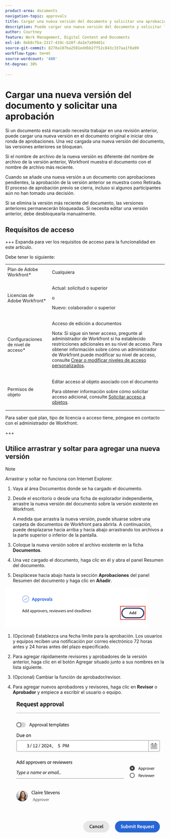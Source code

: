 ```yaml
---
product-area: documents
navigation-topic: approvals
title: Cargar una nueva versión del documento y solicitar una aprobación
description: Puede cargar una nueva versión del documento y solicitar la aprobación de otros usuarios en Adobe Workfront.
author: Courtney
feature: Work Management, Digital Content and Documents
exl-id: 0eb8cfba-2317-419c-b28f-da2e7a99401c
source-git-commit: 8270a107ba2501eddbb27f52c843c337aa1f8a99
workflow-type: tm+mt
source-wordcount: '480'
ht-degree: 30%

---
```


# Cargar una nueva versión del documento y solicitar una aprobación

Si un documento está marcado necesita trabajar en una revisión anterior, puede cargar una nueva versión en el documento original e iniciar otra ronda de aprobaciones. Una vez cargada una nueva versión del documento, las versiones anteriores se bloquean.

Si el nombre de archivo de la nueva versión es diferente del nombre de archivo de la versión anterior, Workfront muestra el documento con el nombre de archivo más reciente.

Cuando se añade una nueva versión a un documento con aprobaciones pendientes, la aprobación de la versión anterior se muestra como Retirada. El proceso de aprobación previo se cierra, incluso si algunos participantes aún no han tomado una decisión.

Si se elimina la versión más reciente del documento, las versiones anteriores permanecerán bloqueadas. Si necesita editar una versión anterior, debe desbloquearla manualmente.


## Requisitos de acceso

+++ Expanda para ver los requisitos de acceso para la funcionalidad en este artículo.

Debe tener lo siguiente:

<table style="table-layout:auto"> 
 <col> 
 </col> 
 <col> 
 </col> 
 <tbody> 
  <tr> 
   <td role="rowheader">Plan de Adobe Workfront*</td> 
   <td> <p> Cualquiera</p> </td> 
  </tr> 
  <tr> 
   <td role="rowheader">Licencias de Adobe Workfront*</td> 
   <td> <p>Actual: solicitud o superior</p>
   o
   <p>Nuevo: colaborador o superior</p> </td> 
  </tr> 
  <tr data-mc-conditions=""> 
   <td role="rowheader">Configuraciones de nivel de acceso*</td> 
   <td> <p>Acceso de edición a documentos</p> <p>Nota: Si sigue sin tener acceso, pregunte al administrador de Workfront si ha establecido restricciones adicionales en su nivel de acceso. Para obtener información sobre cómo un administrador de Workfront puede modificar su nivel de acceso, consulte <a href="/help/quicksilver/administration-and-setup/add-users/configure-and-grant-access/create-modify-access-levels.md" class="MCXref xref">Crear o modificar niveles de acceso personalizados</a>.</p> </td> 
  </tr> 
  <tr data-mc-conditions=""> 
   <td role="rowheader">Permisos de objeto</td> 
   <td> <p>Editar acceso al objeto asociado con el documento</p> <p>Para obtener información sobre cómo solicitar acceso adicional, consulte <a href="/help/quicksilver/workfront-basics/grant-and-request-access-to-objects/grant-and-request-access-to-objects.md" class="MCXref xref">Solicitar acceso a objetos</a>.</p> </td> 
  </tr> 
 </tbody> 
</table>

Para saber qué plan, tipo de licencia o acceso tiene, póngase en contacto con el administrador de Workfront.

+++

## Utilice arrastrar y soltar para agregar una nueva versión

>[!NOTE]
>
>Arrastrar y soltar no funciona con Internet Explorer.

1. Vaya al área Documentos donde se ha cargado el documento.
1. Desde el escritorio o desde una ficha de explorador independiente, arrastre la nueva versión del documento sobre la versión existente en Workfront.

   A medida que arrastra la nueva versión, puede situarse sobre una carpeta de documentos de Workfront para abrirla. A continuación, puede desplazarse hacia arriba y hacia abajo arrastrando los archivos a la parte superior o inferior de la pantalla.

1. Coloque la nueva versión sobre el archivo existente en la ficha **Documentos**.

1. Una vez cargado el documento, haga clic en él y abra el panel Resumen del documento.

1. Desplácese hacia abajo hasta la sección **Aprobaciones** del panel Resumen del documento y haga clic en **Añadir**.

![Agregar aprobadores en el resumen del documento](assets/doc-summary-add-approvers.png)

1. (Opcional) Establezca una fecha límite para la aprobación. Los usuarios y equipos reciben una notificación por correo electrónico 72 horas antes y 24 horas antes del plazo especificado.

1. Para agregar rápidamente revisores y aprobadores de la versión anterior, haga clic en el botón Agregar situado junto a sus nombres en la lista siguiente.
   <!--need screenshot when working-->

1. (Opcional) Cambiar la función de aprobador/revisor.

1. Para agregar nuevos aprobadores y revisores, haga clic en **Revisor** o **Aprobador** y empiece a escribir el usuario o equipo.

   ![Agregar aprobador y fecha límite](assets/add-approver-and-deadline.png)
